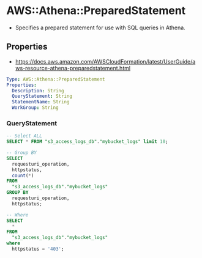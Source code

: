 # AWS::Athena::PreparedStatement

- Specifies a prepared statement for use with SQL queries in Athena.

## Properties

- <https://docs.aws.amazon.com/AWSCloudFormation/latest/UserGuide/aws-resource-athena-preparedstatement.html>

```yaml
Type: AWS::Athena::PreparedStatement
Properties:
  Description: String
  QueryStatement: String
  StatementName: String
  WorkGroup: String
```

### QueryStatement

```sql
-- Select ALL
SELECT * FROM "s3_access_logs_db"."mybucket_logs" limit 10;

-- Group BY
SELECT
  requesturi_operation,
  httpstatus,
  count(*)
FROM
  "s3_access_logs_db"."mybucket_logs"
GROUP BY
  requesturi_operation,
  httpstatus;

-- Where
SELECT
  *
FROM
  "s3_access_logs_db"."mybucket_logs"
where
  httpstatus = '403';
```

